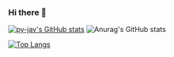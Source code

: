### Hi there 👋

[![py-jav's GitHub stats](https://github-readme-stats.vercel.app/api?username=py-jav&theme=vue-dark&show_icons=true)](https://github.com/py-jav/github-readme-stats)
![Anurag's GitHub stats](https://github-readme-stats.vercel.app/api?username=py-jav&show_icons=true&theme=radical)

[![Top Langs](https://github-readme-stats.vercel.app/api/top-langs/?username=py-jav&theme=vue-dark&show_icons=true&layout=compact)](https://github.com/py-jav/github-readme-stats)

<!--
**py-jav/py-jav** is a ✨ _special_ ✨ repository because its `README.md` (this file) appears on your GitHub profile.

Here are some ideas to get you started:

- 🔭 I’m currently working on ...
- 🌱 I’m currently learning ...
- 👯 I’m looking to collaborate on ...
- 🤔 I’m looking for help with ...
- 💬 Ask me about ...
- 📫 How to reach me: ...
- 😄 Pronouns: ...
- ⚡ Fun fact: ...
-->

